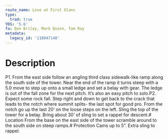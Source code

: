 ```yaml
---
route_name: Love at First Glans
type:
  trad: true
YDS: '5.6'
fa: Dan Briley, Mark Quinn, Tom Ray
metadata:
  legacy_id: '118047148'
---
```

# Description
P1. From the east side follow an angling third class sidewalk-like ramp along the south side of the tower. Near the end of the ramp it turns steep with a 5.0 move to step up onto a small ledge and set a belay with gear. The ledge is out of the fall zone for the next pitch. It’s also an easy pitch to solo.P2. Expect some rock fall. Step right and down to get back to the crack that leads to the notch where summit splits- the last spot for good pro. From the notch go up the last 20’ on the loose steps on the left. Sling the top of the tower for a belay. Bring about 30’ of sling to set a rappel for descent.# Location
From the base on the east side of the tower scramble around to the south side on steep ramps.# Protection
Cams up to 5”. Extra sling to rappel.